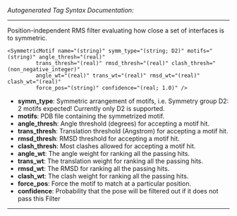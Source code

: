 _Autogenerated Tag Syntax Documentation:_

---
Position-independent RMS filter evaluating how close a set of interfaces is to symmetric.

```
<SymmetricMotif name="(string)" symm_type="(string; D2)" motifs="(string)" angle_thresh="(real)"
         trans_thresh="(real)" rmsd_thresh="(real)" clash_thresh="(non_negative_integer)"
         angle_wt="(real)" trans_wt="(real)" rmsd_wt="(real)" clash_wt="(real)"
         force_pos="(string)" confidence="(real; 1.0)" />
```

-   **symm_type**: Symmetric arrangement of motifs, i.e. Symmetry group D2: 2 motifs expected! Currently only D2 is supported.
-   **motifs**: PDB file containing the symmetrized motif.
-   **angle_thresh**: Angle threshold (degrees) for accepting a motif hit.
-   **trans_thresh**: Translation threshold (Angstrom) for accepting a motif hit.
-   **rmsd_thresh**: RMSD threshold for accepting a motif hit.
-   **clash_thresh**: Most clashes allowed for accepting a motif hit.
-   **angle_wt**: The angle weight for ranking all the passing hits.
-   **trans_wt**: The translation weight for ranking all the passing hits.
-   **rmsd_wt**: The RMSD for ranking all the passing hits.
-   **clash_wt**: The clash weight for ranking all the passing hits.
-   **force_pos**: Force the motif to match at a particular position.
-   **confidence**: Probability that the pose will be filtered out if it does not pass this Filter

---

